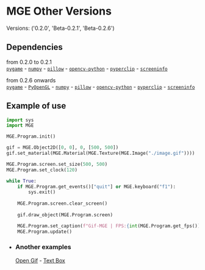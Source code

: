 # MGE Other Versions

Versions: ('0.2.0', 'Beta-0.2.1', 'Beta-0.2.6')  

## Dependencies
from 0.2.0 to 0.2.1  
[`pygame`](https://pypi.org/project/pygame/) -
[`numpy`](https://pypi.org/project/numpy/) -
[`pillow`](https://pypi.org/project/Pillow/) -
[`opencv-python`](https://pypi.org/project/opencv-python/) -
[`pyperclip`](https://pypi.org/project/pyperclip/) -
[`screeninfo`](https://pypi.org/project/screeninfo/)  

from 0.2.6 onwards  
[`pygame`](https://pypi.org/project/pygame/) -
[`PyOpenGL`](https://pypi.org/project/PyOpenGL/) -
[`numpy`](https://pypi.org/project/numpy/) -
[`pillow`](https://pypi.org/project/Pillow/) -
[`opencv-python`](https://pypi.org/project/opencv-python/) -
[`pyperclip`](https://pypi.org/project/pyperclip/) -
[`screeninfo`](https://pypi.org/project/screeninfo/)

## Example of use
```py
import sys
import MGE

MGE.Program.init()

gif = MGE.Object2D([0, 0], 0, [500, 500])
gif.set_material(MGE.Material(MGE.Texture(MGE.Image("./image.gif"))))

MGE.Program.screen.set_size(500, 500)
MGE.Program.set_clock(120)

while True:
    if MGE.Program.get_events()["quit"] or MGE.keyboard("f1"):
        sys.exit()
        
    MGE.Program.screen.clear_screen()
    
    gif.draw_object(MGE.Program.screen)

    MGE.Program.set_caption(f"Gif-MGE | FPS:{int(MGE.Program.get_fps())}")
    MGE.Program.update()
```

- ### Another examples
  [Open Gif](https://github.com/lucas224112/MGE_Open_Gif) - 
  [Text Box](https://github.com/lucas224112/MGE_Text_Box)
